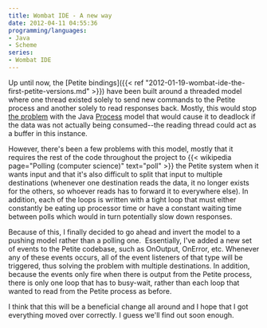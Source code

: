 ```yaml
---
title: Wombat IDE - A new way
date: 2012-04-11 04:55:36
programming/languages:
- Java
- Scheme
series:
- Wombat IDE
---
```

Up until now, the [Petite bindings]({{< ref "2012-01-19-wombat-ide-the-first-petite-versions.md" >}}) have been built around a threaded model where one thread existed solely to send new commands to the Petite process and another solely to read responses back. Mostly, this would stop <a title="Five Common java.lang.Process pitfalls" href="http://kylecartmell.com/?p=9">the problem</a> with the Java <a title="Java Process API" href="http://docs.oracle.com/javase/1.4.2/docs/api/java/lang/Process.html">Process</a> model that would cause it to deadlock if the data was not actually being consumed--the reading thread could act as a buffer in this instance.

<!--more-->

However, there's been a few problems with this model, mostly that it requires the rest of the code throughout the project to {{< wikipedia page="Polling (computer science)" text="poll" >}} the Petite system when it wants input and that it's also difficult to split that input to multiple destinations (whenever one destination reads the data, it no longer exists for the others, so whoever reads has to forward it to everywhere else). In addition, each of the loops is written with a tight loop that must either constantly be eating up processor time or have a constant waiting time between polls which would in turn potentially slow down responses.

Because of this, I finally decided to go ahead and invert the model to a pushing model rather than a polling one.  Essentially, I've added a new set of events to the Petite codebase, such as OnOutput, OnError, etc. Whenever any of these events occurs, all of the event listeners of that type will be triggered, thus solving the problem with multiple destinations. In addition, because the events only fire when there is output from the Petite process, there is only one loop that has to busy-wait, rather than each loop that wanted to read from the Petite process as before.

I think that this will be a beneficial change all around and I hope that I got everything moved over correctly. I guess we'll find out soon enough.